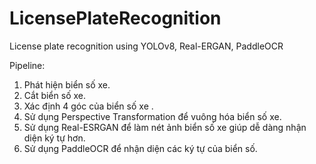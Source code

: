# LicensePlateRecognition
License plate recognition using YOLOv8, Real-ERGAN, PaddleOCR

Pipeline:
1. Phát hiện biển số xe.
2. Cắt biển số xe.
3. Xác định 4 góc của biển số xe .
4. Sử dụng Perspective Transformation để vuông hóa biển số xe.
5. Sử dụng Real-ESRGAN để làm nét ảnh biển số xe giúp dễ dàng nhận diện ký tự hơn.
6. Sử dụng PaddleOCR để nhận diện các ký tự của biển số.